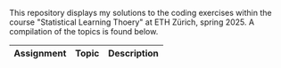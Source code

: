 This repository displays my solutions to the coding exercises within the course "Statistical Learning Thoery" at ETH Zürich, spring 2025. A compilation of the topics is found below.

| Assignment | Topic | Description |
|------------|-------|-------------|
